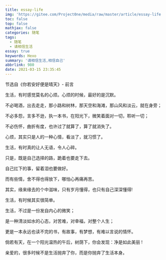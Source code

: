 ```yaml
---
title: essay-life
img: 'https://gitee.com/Project0ne/media/raw/master/article/essay-life.jpg'
toc: false
top: false
mathjax: false
categories: 随笔
tags:
  - 随笔
  - 请相信生活
essay: true
keywords: Hexo
summary: '请相信生活,相信自己'
abbrlink: 980
date: 2021-03-15 23:35:45
---
```


<div class="ipage">
    <div class="ititle">节选自《你若安好便是晴天》- 前言</div>
    <div class="izhengwen">
        <p>生活，有时感觉莫名的心烦。心烦的时候，最好的是沉默。</p>
        <p>不必喝酒，出去走走，那小路和树林，那天空和海滩，那山风和淡云，就在身旁；</p>
        <p>不必多怨，言多不逊，执一本书，在阳光下，微笑着面对一切，聆听一切；</p>
        <p>不必伤怀，曲折有度，也许过了就算了，算了就消失了。</p>
        <p>心烦，其实只是人的一种心情，看淡了，就习惯了。</p>
        <p>生活，有时真的让人无语，令人心碎。</p>
        <p>只是，既是自己选择的路，跪着也要走下去。</p>
        <p>自己扛下的事，留着泪也要做好。</p>
        <p>而有些情，舍不得也得放下，哪怕心再痛再苦。</p>
        <p>其实，缘来缘去的个中滋味，只有岁月懂得，也只有自己深深懂得!</p>
        <p>生活，有时候其实很简单。</p>
        <p>生活，不过是一份发自内心的微笑；</p>
        <p>是一种清淡如水的心态，对苦难，对幸福，对整个人生；</p>
        <p>更是一本永远也读不完的书，有故事，有梦想，有难以言说的情怀。</p>
        <p>倘若有天，在一个阳光温热的午后，树荫下，你会发现：净是如此美丽 !</p>
        <p>亲爱的，很多时候不是生活抛弃了你，而是你抛弃了生活本身。</p>
    </div>
</div>